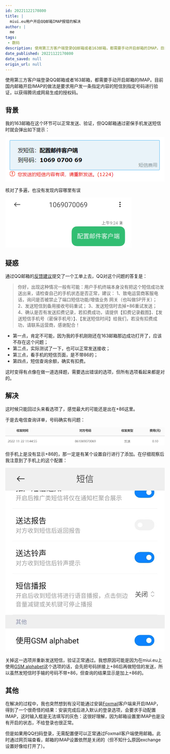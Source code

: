 ```yaml
---
id: 20221122170800
title: |
  miui.eu用户开启QQ邮箱IMAP报错的解决
author: |
  me
tags:
 - 数码
description: 使用第三方客户端登录QQ邮箱或者163邮箱，都需要手动开启邮箱的IMAP。目前国内邮箱开启IMAP的做法是要求用户发一条指定内容的短信到指定号码进行验证，以获得腾讯或网易生成的授权码。
date_published: 20221122170800
date_saved: null
origin_url: null
---
```


使用第三方客户端登录QQ邮箱或者163邮箱，都需要手动开启邮箱的IMAP。目前国内邮箱开启IMAP的做法是要求用户发一条指定内容的短信到指定号码进行验证，以获得腾讯或网易生成的授权码。

<!-- more -->

## 背景

我的163邮箱在这个环节可以正常发送、验证，但QQ邮箱通过密保手机发送短信时就会弹出如下提示：

![“您发送的短信内容有误”](/images/2022-11-22-alert.PNG)

核对了多遍，也没有发现内容哪里有误

![实发短信内容无误](/images/2022-11-22-message.PNG)

## 疑惑

通过QQ邮箱的[反馈建议](https://open.mail.qq.com/feedback/feedbackhome#/)提交了一个工单上去，QQ对这个问题的答复是：

> 你好，出现这种情况一般有可能：用户手机终端本身没有把这个短信成功发送出来，请检查自己的手机状态是否正常，建议： 1、致电运营商客服电话，询问是否被禁止了端口短信功能/增值业务 网关（也叫做SP开关）； 2、发送短信到备用接收号码重试； 3、发送短信时去掉+86重试发送； 4、确认是否有发送扣费记录，若扣费成功，请提供【扣费记录截图】、【发送短信手机号（密保手机号）】、【发送短信时间】给我们，若没有扣费成功，请联系运营商，感谢配合！

- 第一点，肯定不可能，因为我的手机刚刚还在163邮箱那边成功打开了，应该不存在这个问题；
- 第二点，实际测试了一下，也可以正常发送接收；
- 第三点，看手机的短信页面，是不带86的；
- 第四点，短信查询余额，确实有扣费。

这时变得有点像在做一道选择题，需要选出错误的选项，但所有选项看起来都是对的。

## 解决

这时候只能回过头来看选项了，感觉最大的可能还是出在+86这里。

于是去电信查询详单，号码确实有问题：

![+86](/images/2022-11-22-detail.PNG)

但手机上是没有显示+86的，那一定是有某个设置自行进行了添加。在仔细观察后我注意到了手机上的这个配置：

![GSM-alphabet](/images/2022-11-22-GSM-alphabet.jpg)

关掉这一选项并重新发送短信，验证正常通过。我想原因可能是因为在miui.eu上使用[GSM alphabet](https://melroselabs.com/docs/reference/sms/gsm-alphabet/)这个选项的话，会先把号码拼接上+86后再做短信的发送，所以虽然发短信时手输的号码不带+86，但查询的结果显示是加上+86的。

## 其他

在解决的过程中，我也突然想到有没可能通过安装[Foxmail](https://www.foxmail.com/)客户端来开启IMAP，得到了一个很奇怪的结果：安装完成后进入默认的登录选项，会要求手动配置IMAP，这时输入框是无法填写的灰色：这很好理解，因为邮箱设置里IMAP也是没有开启的状态，不给登录也很正常。

但是如果用QQ扫码登录，无需配置便可以正常通过Foxmail客户端使用邮箱。此时通过网页端查看，邮箱的IMAP设置依然是关闭的（但不知什么原因exchange设置好像给打开了）。
